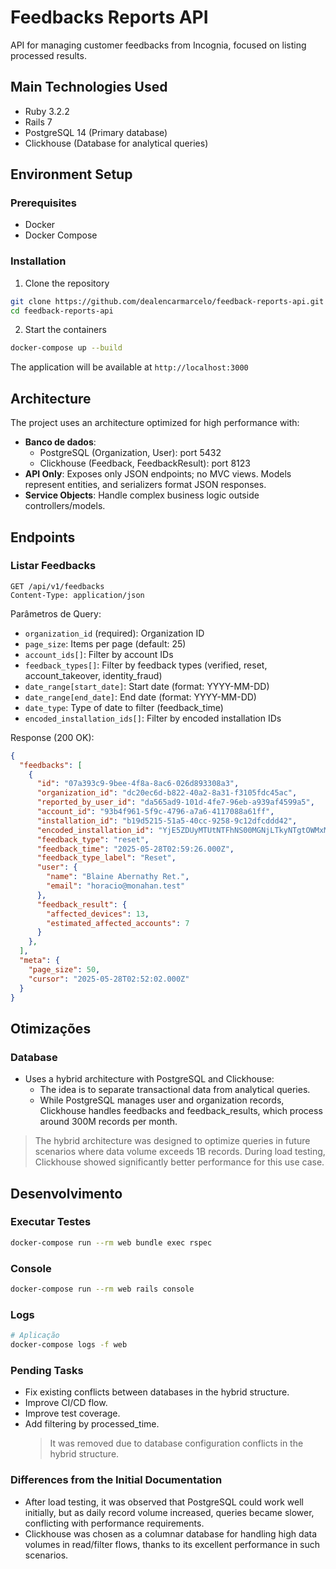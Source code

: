 # Feedbacks Reports API

API for managing customer feedbacks from Incognia, focused on listing processed results.

## Main Technologies Used
- Ruby 3.2.2
- Rails 7
- PostgreSQL 14 (Primary database)
- Clickhouse (Database for analytical queries)

## Environment Setup
### Prerequisites
- Docker
- Docker Compose

### Installation
1. Clone the repository

```bash
git clone https://github.com/dealencarmarcelo/feedback-reports-api.git
cd feedback-reports-api
```

2. Start the containers
```bash
docker-compose up --build
```

The application will be available at `http://localhost:3000`

## Architecture

The project uses an architecture optimized for high performance with:

- **Banco de dados**: 
  - PostgreSQL (Organization, User): port 5432
  - Clickhouse (Feedback, FeedbackResult): port 8123
- **API Only**: Exposes only JSON endpoints; no MVC views. Models represent entities, and serializers format JSON
responses.
- **Service Objects**: Handle complex business logic outside controllers/models.

## Endpoints

### Listar Feedbacks

```http
GET /api/v1/feedbacks
Content-Type: application/json
```

Parâmetros de Query:
- `organization_id` (required): Organization ID
- `page_size`:  Items per page (default: 25)
- `account_ids[]`: Filter by account IDs
- `feedback_types[]`: Filter by feedback types (verified, reset, account_takeover, identity_fraud)
- `date_range[start_date]`: Start date (format: YYYY-MM-DD)
- `date_range[end_date]`: End date (format: YYYY-MM-DD)
- `date_type`: Type of date to filter (feedback_time)
- `encoded_installation_ids[]`: Filter by encoded installation IDs

Response (200 OK):
```json
{
  "feedbacks": [
    {
      "id": "07a393c9-9bee-4f8a-8ac6-026d893308a3",
      "organization_id": "dc20ec6d-b822-40a2-8a31-f3105fdc45ac",
      "reported_by_user_id": "da565ad9-101d-4fe7-96eb-a939af4599a5",
      "account_id": "93b4f961-5f9c-4796-a7a6-4117088a61ff",
      "installation_id": "b19d5215-51a5-40cc-9258-9c12dfcddd42",
      "encoded_installation_id": "YjE5ZDUyMTUtNTFhNS00MGNjLTkyNTgtOWMxMmRmY2RkZDQyOjA3MmIwOGI0LTg5ZWYtNDViYy1iODJmLTk3NGRkZjA0MjE1NQ==",
      "feedback_type": "reset",
      "feedback_time": "2025-05-28T02:59:26.000Z",
      "feedback_type_label": "Reset",
      "user": {
        "name": "Blaine Abernathy Ret.",
        "email": "horacio@monahan.test"
      },
      "feedback_result": {
        "affected_devices": 13,
        "estimated_affected_accounts": 7
      }
    },
  ],
  "meta": {
    "page_size": 50,
    "cursor": "2025-05-28T02:52:02.000Z"
  }
}
```

## Otimizações

### Database
- Uses a hybrid architecture with PostgreSQL and Clickhouse:
  - The idea is to separate transactional data from analytical queries.
  - While PostgreSQL manages user and organization records, Clickhouse handles feedbacks and feedback_results, which process around 300M records per month.

> The hybrid architecture was designed to optimize queries in future scenarios where data volume exceeds 1B records.
> During load testing, Clickhouse showed significantly better performance for this use case.


## Desenvolvimento

### Executar Testes

```bash
docker-compose run --rm web bundle exec rspec
```

### Console

```bash
docker-compose run --rm web rails console
```

### Logs

```bash
# Aplicação
docker-compose logs -f web
```

### Pending Tasks

- Fix existing conflicts between databases in the hybrid structure.
- Improve CI/CD flow.
- Improve test coverage.
- Add filtering by processed_time.
    > It was removed due to database configuration conflicts in the hybrid structure.

### Differences from the Initial Documentation
- After load testing, it was observed that PostgreSQL could work well initially, but as daily record volume increased, queries became slower, conflicting with performance requirements.
- Clickhouse was chosen as a columnar database for handling high data volumes in read/filter flows, thanks to its excellent performance in such scenarios.